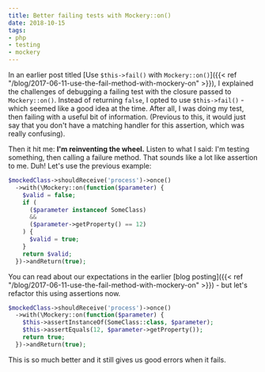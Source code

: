 ```yaml
---
title: Better failing tests with Mockery::on()
date: 2018-10-15
tags:
- php
- testing
- mockery
---
```

In an earlier post titled [Use `$this->fail()` with `Mockery::on()`]({{< ref "/blog/2017-06-11-use-the-fail-method-with-mockery-on" >}}), I explained the challenges of debugging a failing test with the closure passed to `Mockery::on()`.  Instead of returning `false`, I opted to use `$this->fail()` - which seemed like a good idea at the time.  After all, I was doing my test, then failing with a useful bit of information.  (Previous to this, it would just say that you don't have a matching handler for this assertion, which was really confusing).

<!--more-->

Then it hit me: **I'm reinventing the wheel.** Listen to what I said: I'm testing something, then calling a failure method.  That sounds like a lot like assertion to me.  Duh!  Let's use the previous example:

```php
$mockedClass->shouldReceive('process')->once()
  ->with(\Mockery::on(function($parameter) {
    $valid = false;
    if (
      ($parameter instanceof SomeClass)
      &&
      ($parameter->getProperty() == 12)
    ) {
      $valid = true;
    }
    return $valid;
  })->andReturn(true);
```

You can read about our expectations in the earlier [blog posting]({{< ref "/blog/2017-06-11-use-the-fail-method-with-mockery-on" >}}) - but let's refactor this using assertions now.

```php
$mockedClass->shouldReceive('process')->once()
  ->with(\Mockery::on(function($parameter) {
    $this->assertInstanceOf(SomeClass::class, $parameter);
    $this->assertEquals(12, $parameter->getProperty());
    return true;
  })->andReturn(true);
```

This is so much better and it still gives us good errors when it fails.